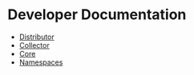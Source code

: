 
# Developer Documentation

* [Distributor](distributor/index.md)
* [Collector](collector/index.md)
* [Core](core/index.md)
* [Namespaces](namespaces.md)
